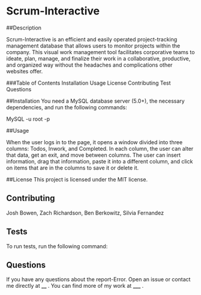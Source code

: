 # Scrum-Interactive

##Description

Scrum-Interactive is an efficient and easily operated project-tracking management database that allows users to monitor projects within the company. This visual work management tool facilitates corporative teams to ideate, plan, manage, and finalize their work in a collaborative, productive, and organized way without the headaches and complications other websites offer.

###Table of Contents
Installation
Usage
License
Contributing
Test
Questions

##Installation
You need a MySQL database server (5.0+), the necessary dependencies, and run the following commands:

MySQL -u root -p

##Usage

When the user logs in to the page, it opens a window divided into three columns: Todos, Inwork, and Completed. In each column, the user can alter that data, get an exit, and move between columns. The user can insert information, drag that information, paste it into a different column, and click on items that are in the columns to save it or delete it.

##License
This project is licensed under the MIT license.

## Contributing

Josh Bowen, Zach Richardson, Ben Berkowitz, Silvia Fernandez

## Tests

To run tests, run the following command:

## Questions

If you have any questions about the report-Error. Open an issue or contact me directly at **\_\_** . You can find more of my work at ****\_\_\_**** .

